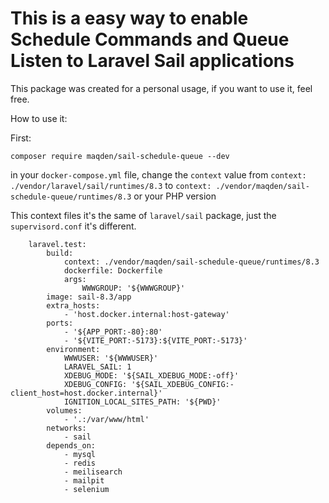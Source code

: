 # This is a easy way to enable Schedule Commands and Queue Listen to Laravel Sail applications

This package was created for a personal usage, if you want to use it, feel free.

How to use it:

First:
```
composer require maqden/sail-schedule-queue --dev
```

in your `docker-compose.yml` file, change the `context` value from `context: ./vendor/laravel/sail/runtimes/8.3` to `context: ./vendor/maqden/sail-schedule-queue/runtimes/8.3` or your PHP version

This context files it's the same of `laravel/sail` package, just the `supervisord.conf` it's different.

```
    laravel.test:
        build:
            context: ./vendor/maqden/sail-schedule-queue/runtimes/8.3
            dockerfile: Dockerfile
            args:
                WWWGROUP: '${WWWGROUP}'
        image: sail-8.3/app
        extra_hosts:
            - 'host.docker.internal:host-gateway'
        ports:
            - '${APP_PORT:-80}:80'
            - '${VITE_PORT:-5173}:${VITE_PORT:-5173}'
        environment:
            WWWUSER: '${WWWUSER}'
            LARAVEL_SAIL: 1
            XDEBUG_MODE: '${SAIL_XDEBUG_MODE:-off}'
            XDEBUG_CONFIG: '${SAIL_XDEBUG_CONFIG:-client_host=host.docker.internal}'
            IGNITION_LOCAL_SITES_PATH: '${PWD}'
        volumes:
            - '.:/var/www/html'
        networks:
            - sail
        depends_on:
            - mysql
            - redis
            - meilisearch
            - mailpit
            - selenium
```
